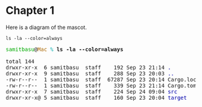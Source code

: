 # Chapter 1

Here is a diagram of the mascot.

````shell
ls -la --color=always
````
                
<div class="shell-session">
<pre class="shell-output"><span style='color:var(--green,#0a0)'>samitbasu</span>@<span style='color:var(--yellow,#a60)'>Mac</span> <span style='color:var(--cyan,#0aa)'>%</span> <b>ls -la --color=always
</b>
total 144
drwxr-xr-x  6 samitbasu  staff    192 Sep 23 21:14 <span style='color:var(--blue,#00a)'>.</span>
drwxr-xr-x  9 samitbasu  staff    288 Sep 23 20:03 <span style='color:var(--blue,#00a)'>..</span>
-rw-r--r--  1 samitbasu  staff  67287 Sep 23 20:14 Cargo.lock
-rw-r--r--  1 samitbasu  staff    339 Sep 23 21:14 Cargo.toml
drwxr-xr-x  7 samitbasu  staff    224 Sep 24 09:04 <span style='color:var(--blue,#00a)'>src</span>
drwxr-xr-x@ 5 samitbasu  staff    160 Sep 23 20:04 <span style='color:var(--blue,#00a)'>target</span>
</pre>
</div>


